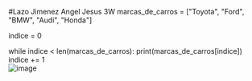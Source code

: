 #Lazo Jimenez Angel Jesus 3W
marcas_de_carros = ["Toyota", "Ford", "BMW", "Audi", "Honda"]

indice = 0

while indice < len(marcas_de_carros):
    print(marcas_de_carros[indice])
    indice += 1  
![image](https://github.com/user-attachments/assets/9b67bfe0-9248-414a-a92f-8bcf3edc1153)
